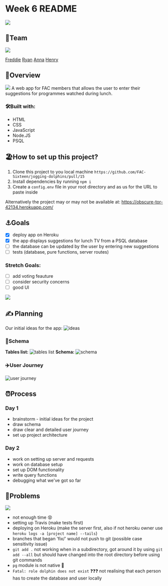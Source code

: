# Week 6 README

![](https://i.imgur.com/NPLkiLM.jpg)


## 🐬Team
![](https://media.giphy.com/media/cRq8TJsIKmQRG/giphy.gif)

[Freddie](https://github.com/Fweddi)
[Ryan](https://github.com/Rymatech)
[Anna](https://github.com/aniablaziak)
[Henry](https://github.com/hrmstockdale)

## 🌊Overview
![](https://media.giphy.com/media/jvucQj4J72dPO/giphy.gif)
A web app for FAC members that allows the user to enter their suggestions for programmes watched during lunch.

### 🛠Built with:
- HTML
- CSS
- JavaScript
- Node.JS
- PSQL

## 🏖How to set up this project?
1. Clone this project to you local machine `https://github.com/FAC-Sixteen/jogging-dolphins/pull/15`
2. Install dependencies by running `npm i`
3. Create a `config.env` file in your root directory and as us for the URL to paste inside

Alternatively the project may or may not be available at: https://obscure-tor-42134.herokuapp.com/

## ⚓️Goals
- [x] deploy app on Heroku
- [x] the app displays suggestions for lunch TV from a PSQL database
- [ ] the database can be updated by the user by entering new suggestions
- [ ] tests (database, pure functions, server routes) 

### Stretch Goals:
- [ ] add voting feauture 
- [ ] consider security concerns
- [ ] good UI 

![](https://media.giphy.com/media/CovFciJgWyxUs/giphy.gif)

## ✍️ Planning
Our initial ideas for the app:
![ideas](https://i.ibb.co/Bw1nshb/brain.jpg)

### 🧩Schema
**Tables list:**
![tables list](https://i.ibb.co/f1L0Yr2/schema-tables.jpg)
**Schema:**
![schema](https://i.ibb.co/JzhGL5Z/schema.jpg)

### ✈️User Journey
![user journey](https://i.ibb.co/R66Nnrf/user-journey-database.jpg)

## ⏰Process
### Day 1
- brainstorm - initial ideas for the project
- draw schema
- draw clear and detailed user journey
- set up project architecture
### Day 2
- work on setting up server and requests
- work on database setup
- set up DOM functionality
- write query functions
- debugging what we've got so far

## 🚧Problems
![](https://media.giphy.com/media/Px2Zu55ofxfO0/giphy.gif)
- not enough time 😵
- setting up Travis (make tests first)
- deploying on Heroku (make the server first, also if not heroku owner use `heroku logs -a [project name] --tails`)
- branches that began 'fix/' would not push to git (possible case sensitivity issue)
- `git add .` not working when in a subdirectory, got around it by using `git add --all` but should have changed into the root directory before using git commands
- `pg` module is not native 😤
- `Fatal: role dolphin does not exist` ❓❓❓ not realising that each person has to create the database and user locally
